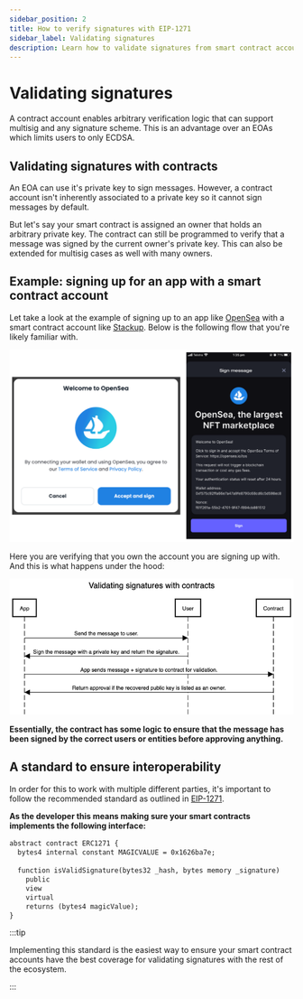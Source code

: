 ```yaml
---
sidebar_position: 2
title: How to verify signatures with EIP-1271
sidebar_label: Validating signatures
description: Learn how to validate signatures from smart contract accounts using EIP-1271 using this guide. Example included!
---
```


# Validating signatures

A contract account enables arbitrary verification logic that can support multisig and any signature scheme. This is an advantage over an EOAs which limits users to only ECDSA.

## Validating signatures with contracts

An EOA can use it's private key to sign messages. However, a contract account isn't inherently associated to a private key so it cannot sign messages by default.

But let's say your smart contract is assigned an owner that holds an arbitrary private key. The contract can still be programmed to verify that a message was signed by the current owner's private key. This can also be extended for multisig cases as well with many owners.

## Example: signing up for an app with a smart contract account

Let take a look at the example of signing up to an app like [OpenSea](https://opensea.io/) with a smart contract account like [Stackup](https://www.stackup.sh/). Below is the following flow that you're likely familiar with.

![Signature validation example](../../../static/img/signature-validation-example.png)

Here you are verifying that you own the account you are signing up with. And this is what happens under the hood:

![Validating signatures with contracts](../../../static/img/validating-signatures-with-contracts.png)

**Essentially, the contract has some logic to ensure that the message has been signed by the correct users or entities before approving anything.**

## A standard to ensure interoperability

In order for this to work with multiple different parties, it's important to follow the recommended standard as outlined in [EIP-1271](https://eips.ethereum.org/EIPS/eip-1271).

**As the developer this means making sure your smart contracts implements the following interface:**

```solidity
abstract contract ERC1271 {
  bytes4 internal constant MAGICVALUE = 0x1626ba7e;

  function isValidSignature(bytes32 _hash, bytes memory _signature)
    public
    view
    virtual
    returns (bytes4 magicValue);
}

```

:::tip

Implementing this standard is the easiest way to ensure your smart contract accounts have the best coverage for validating signatures with the rest of the ecosystem.

:::
